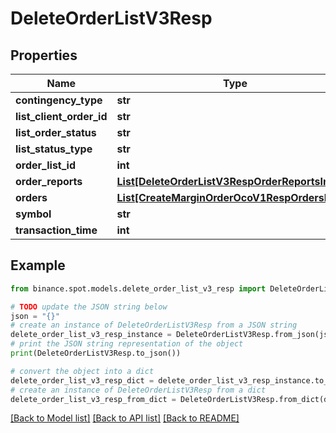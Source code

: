 # DeleteOrderListV3Resp


## Properties

Name | Type | Description | Notes
------------ | ------------- | ------------- | -------------
**contingency_type** | **str** |  | [optional] 
**list_client_order_id** | **str** |  | [optional] 
**list_order_status** | **str** |  | [optional] 
**list_status_type** | **str** |  | [optional] 
**order_list_id** | **int** |  | [optional] 
**order_reports** | [**List[DeleteOrderListV3RespOrderReportsInner]**](DeleteOrderListV3RespOrderReportsInner.md) |  | [optional] 
**orders** | [**List[CreateMarginOrderOcoV1RespOrdersInner]**](CreateMarginOrderOcoV1RespOrdersInner.md) |  | [optional] 
**symbol** | **str** |  | [optional] 
**transaction_time** | **int** |  | [optional] 

## Example

```python
from binance.spot.models.delete_order_list_v3_resp import DeleteOrderListV3Resp

# TODO update the JSON string below
json = "{}"
# create an instance of DeleteOrderListV3Resp from a JSON string
delete_order_list_v3_resp_instance = DeleteOrderListV3Resp.from_json(json)
# print the JSON string representation of the object
print(DeleteOrderListV3Resp.to_json())

# convert the object into a dict
delete_order_list_v3_resp_dict = delete_order_list_v3_resp_instance.to_dict()
# create an instance of DeleteOrderListV3Resp from a dict
delete_order_list_v3_resp_from_dict = DeleteOrderListV3Resp.from_dict(delete_order_list_v3_resp_dict)
```
[[Back to Model list]](../README.md#documentation-for-models) [[Back to API list]](../README.md#documentation-for-api-endpoints) [[Back to README]](../README.md)


